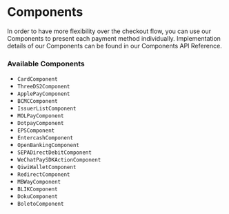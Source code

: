 # Components

In order to have more flexibility over the checkout flow, you can use our Components to present each payment method individually. Implementation details of our Components can be found in our Components API Reference.

### Available Components

- ``CardComponent``
- ``ThreeDS2Component``
- ``ApplePayComponent``
- ``BCMCComponent``
- ``IssuerListComponent``
- ``MOLPayComponent``
- ``DotpayComponent``
- ``EPSComponent``
- ``EntercashComponent``
- ``OpenBankingComponent``
- ``SEPADirectDebitComponent``
- ``WeChatPaySDKActionComponent``
- ``QiwiWalletComponent``
- ``RedirectComponent``
- ``MBWayComponent``
- ``BLIKComponent``
- ``DokuComponent``
- ``BoletoComponent``
